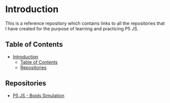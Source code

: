 # Introduction

This is a reference repository which contains links to all the repositories that I have created for the purpose of learning and practicing P5 JS.

## Table of Contents

- [Introduction](#introduction)
  - [Table of Contents](#table-of-contents)
  - [Repositories](#repositories)

## Repositories

- [P5 JS - Boids Simulation](htttps://github.com/ghostscypher/boids_simulation)